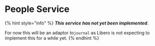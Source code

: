 # People Service

{% hint style="info" %}
_**This service has not yet been implemented**_.

For now this will be an adaptor to`journal` as Libero is not expecting to implement this for a while yet.
{% endhint %}

